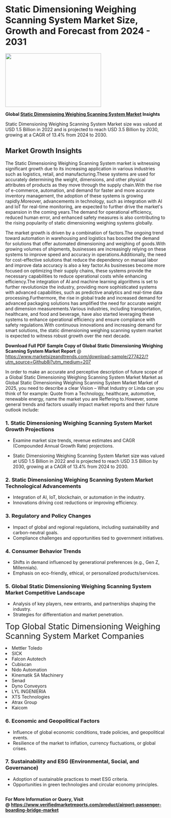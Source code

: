 <H1>Static Dimensioning Weighing Scanning System Market Size, Growth and Forecast from 2024 - 2031</H1><img class="aligncenter size-medium wp-image-584254" src="https://thirdeyenews.in/wp-content/uploads/2024/09/Global-Market-Research-300x168.jpeg" alt="" width="300" height="168" /><p><strong>Global&nbsp;<a href="https://www.marketsizeandtrends.com/download-sample/277422/?utm_source=Github8j?utm_medium=207">Static Dimensioning Weighing Scanning System Market</a> Insights</strong></p><p>Static Dimensioning Weighing Scanning System Market size was valued at USD 1.5 Billion in 2022 and is projected to reach USD 3.5 Billion by 2030, growing at a CAGR of 13.4% from 2024 to 2030.</p><p><h2>Market Growth Insights</h2> <p>The Static Dimensioning Weighing Scanning System market is witnessing significant growth due to its increasing application in various industries such as logistics, retail, and manufacturing.These systems are used for accurately determining the weight, dimensions, and other physical attributes of products as they move through the supply chain.With the rise of e-commerce, automation, and demand for faster and more accurate inventory management, the adoption of these systems is growing rapidly.Moreover, advancements in technology, such as integration with AI and IoT for real-time monitoring, are expected to further drive the market's expansion in the coming years.The demand for operational efficiency, reduced human error, and enhanced safety measures is also contributing to the rising popularity of static dimensioning weighing systems globally.</p> <p>The market growth is driven by a combination of factors.The ongoing trend toward automation in warehousing and logistics has boosted the demand for solutions that offer automated dimensioning and weighing of goods.With growing volumes of shipments, businesses are increasingly relying on these systems to improve speed and accuracy in operations.Additionally, the need for cost-effective solutions that reduce the dependency on manual labor and improve data accuracy is also a key factor.As businesses become more focused on optimizing their supply chains, these systems provide the necessary capabilities to reduce operational costs while enhancing efficiency.The integration of AI and machine learning algorithms is set to further revolutionize the industry, providing more sophisticated systems with advanced capabilities, such as predictive analytics and real-time data processing.Furthermore, the rise in global trade and increased demand for advanced packaging solutions has amplified the need for accurate weight and dimension measurements.Various industries, including transportation, healthcare, and food and beverage, have also started leveraging these systems to enhance operational efficiency and ensure compliance with safety regulations.With continuous innovations and increasing demand for smart solutions, the static dimensioning weighing scanning system market is expected to witness robust growth over the next decade.</p> <p><span class=""><strong>Download Full PDF Sample Copy of Global Static Dimensioning Weighing Scanning System Market Report</strong> @ <a href="https://www.marketsizeandtrends.com/download-sample/277422/?utm_source=Github8j?utm_medium=207" target="_blank">https://www.marketsizeandtrends.com/download-sample/277422/?utm_source=Github8j?utm_medium=207</a></span></p><p>In order to make an accurate and perceptive description of future scope of a Global&nbsp;Static Dimensioning Weighing Scanning System Market Market as Global&nbsp;Static Dimensioning Weighing Scanning System Market Market of 2025, you need to describe a clear Vision &ndash; What Industry or Linda can you think of for example: Quote from a Technology, healthcare, automotive, renewable energy, name the market you are Reffering to.However, some general trends and factors usually impact market reports and their future outlook include:</p><h3>1.&nbsp;<strong>Static Dimensioning Weighing Scanning System Market Growth Projections</strong></h3><ul><li>Examine market size trends, revenue estimates and CAGR (Compounded Annual Growth Rate) projections.</li><li><p>Static Dimensioning Weighing Scanning System Market size was valued at USD 1.5 Billion in 2022 and is projected to reach USD 3.5 Billion by 2030, growing at a CAGR of 13.4% from 2024 to 2030.</p></li></ul><h3>2.&nbsp;<strong>Static Dimensioning Weighing Scanning System Market Technological Advancements</strong></h3><ul><li>Integration of AI, IoT, blockchain, or automation in the industry.</li><li>Innovations driving cost reductions or improving efficiency.</li></ul><h3>3.&nbsp;<strong>Regulatory and Policy Changes</strong></h3><ul><li>Impact of global and regional regulations, including sustainability and carbon-neutral goals.</li><li>Compliance challenges and opportunities tied to government initiatives.</li></ul><h3>4.&nbsp;<strong>Consumer Behavior Trends</strong></h3><ul><li>Shifts in demand influenced by generational preferences (e.g., Gen Z, Millennials).</li><li>Emphasis on eco-friendly, ethical, or personalized products/services.</li></ul><h3>5.&nbsp;<strong>Global Static Dimensioning Weighing Scanning System Market Competitive Landscape</strong></h3><ul><li>Analysis of key players, new entrants, and partnerships shaping the industry.</li><li>Strategies for differentiation and market penetration.</li></ul><p data-pm-slice="1 1 []"><span style="color: inherit; font-family: inherit; font-size: 25px;">Top Global Static Dimensioning Weighing Scanning System Market Companies</span></p><div class="" data-test-id=""><p><li>Mettler Toledo</li><li> SICK</li><li> Falcon Autotech</li><li> Cubiscan</li><li> Nido Automation</li><li> Kinematik SA Machinery</li><li> Senad</li><li> Dyno Conveyors</li><li> LYL INGENIERIA</li><li> XTS Technologies</li><li> Atrax Group</li><li> Kaicom</li></p></div><h3>6.&nbsp;<strong>Economic and Geopolitical Factors</strong></h3><ul><li>Influence of global economic conditions, trade policies, and geopolitical events.</li><li>Resilience of the market to inflation, currency fluctuations, or global crises.</li></ul><h3>7.&nbsp;<strong>Sustainability and ESG (Environmental, Social, and Governance)</strong></h3><ul><li>Adoption of sustainable practices to meet ESG criteria.</li><li>Opportunities in green technologies and circular economy principles.</li></ul><h2><strong style="font-size: 14px;">For More Information or Query, Visit @&nbsp;</strong><a style="background-color: #ffffff; font-size: 14px;" href="https://www.marketsizeandtrends.com/report/static-dimensioning-weighing-scanning-system-market/" target="_blank">https://www.verifiedmarketreports.com/product/airport-passenger-boarding-bridge-market</a></h2>